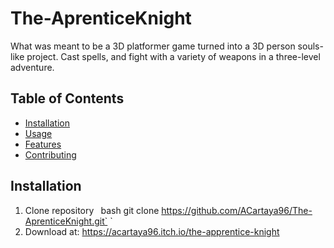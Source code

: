 # The-AprenticeKnight
 
What was meant to be a 3D platformer game turned into a 3D person souls-like project. Cast spells, and fight with a variety of weapons in a three-level adventure.

## Table of Contents
- [Installation](#installation)
- [Usage](#usage)
- [Features](#features)
- [Contributing](#contributing)

## Installation
1. Clone repository ` `bash git clone https://github.com/ACartaya96/The-AprenticeKnight.git` `
2. Download at: https://acartaya96.itch.io/the-apprentice-knight

